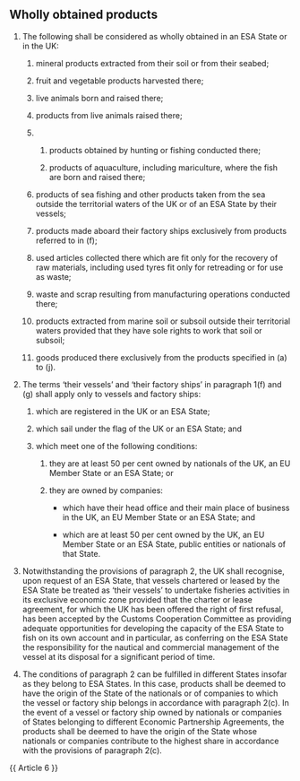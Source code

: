 ## Wholly obtained products

1. The following shall be considered as wholly obtained in an ESA State or in the UK:

   1. mineral products extracted from their soil or from their seabed;

   2. fruit and vegetable products harvested there;

   3. live animals born and raised there;

   4. products from live animals raised there;

   5. 
      1. products obtained by hunting or fishing conducted there;

      2. products of aquaculture, including mariculture, where the fish are born and raised there;

   6. products of sea fishing and other products taken from the sea outside the territorial waters of the UK or of an ESA State by their vessels;

   7. products made aboard their factory ships exclusively from products referred to in (f);

   8. used articles collected there which are fit only for the recovery of raw materials, including used tyres fit only for retreading or for use as waste;

   9. waste and scrap resulting from manufacturing operations conducted there;

   10. products extracted from marine soil or subsoil outside their territorial waters provided that they have sole rights to work that soil or subsoil;

   11. goods produced there exclusively from the products specified in (a) to (j).

2. The terms ‘their vessels’ and ‘their factory ships’ in paragraph 1(f) and (g) shall apply only to vessels and factory ships:

   1. which are registered in the UK or an ESA State;

   2. which sail under the flag of the UK or an ESA State; and

   3. which meet one of the following conditions:

      1. they are at least 50 per cent owned by nationals of the UK, an EU Member State or an ESA State; or

      2. they are owned by companies:

         - which have their head office and their main place of business in the UK, an EU Member State or an ESA State; and

         - which are at least 50 per cent owned by the UK, an EU Member State or an ESA State, public entities or nationals of that State.

3. Notwithstanding the provisions of paragraph 2, the UK shall recognise, upon request of an ESA State, that vessels chartered or leased by the ESA State be treated as ‘their vessels’ to undertake fisheries activities in its exclusive economic zone provided that the charter or lease agreement, for which the UK has been offered the right of first refusal, has been accepted by the Customs Cooperation Committee as providing adequate opportunities for developing the capacity of the ESA State to fish on its own account and in particular, as conferring on the ESA State the responsibility for the nautical and commercial management of the vessel at its disposal for a significant period of time.

4. The conditions of paragraph 2 can be fulfilled in different States insofar as they belong to ESA States. In this case, products shall be deemed to have the origin of the State of the nationals or of companies to which the vessel or factory ship belongs in accordance with paragraph 2(c). In the event of a vessel or factory ship owned by nationals or companies of States belonging to different Economic Partnership Agreements, the products shall be deemed to have the origin of the State whose nationals or companies contribute to the highest share in accordance with the provisions of paragraph 2(c).

{{ Article 6 }}
